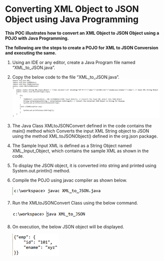 # Converting XML Object to JSON Object using Java Programming
**This POC illustrates how to convert an XML Object to JSON Object using a POJO with Java Programming.**

**The following are the steps to create a POJO for XML to JSON Conversion and executing the same.**

1.	Using an IDE or any editor, create a Java Program file named “XML_to_JSON.java”.

2.	Copy the below code to the file “XML_to_JSON.java”.
   ![Alt text](https://github.com/Protontech-1803/java/blob/main/Convert%20XML%20Object%20to%20JSON/img/1.png)
 
3.	The Java Class XMLtoJSONConvert defined in the code contains the main() method which Converts the input XML String object to JSON using the method XML.toJSONObject() defined in the org.json package.

4.	The Sample Input XML is defined as a String Object named XML_Input_Object, which contains the sample XML as shown in the code.
5.	To display the JSON object, it is converted into string and printed using System.out.println() method.
6.	Compile the POJO using javac compiler as shown below.

      ![Alt text](https://github.com/Protontech-1803/java/blob/main/Convert%20XML%20Object%20to%20JSON/img/2.png)

7.	Run the XMLtoJSONConvert Class using the below command.

      ![Alt text](https://github.com/Protontech-1803/java/blob/main/Convert%20XML%20Object%20to%20JSON/img/3.png)

8.	On execution, the below JSON object will be displayed.

      ![Alt text](https://github.com/Protontech-1803/java/blob/main/Convert%20XML%20Object%20to%20JSON/img/4.png)

